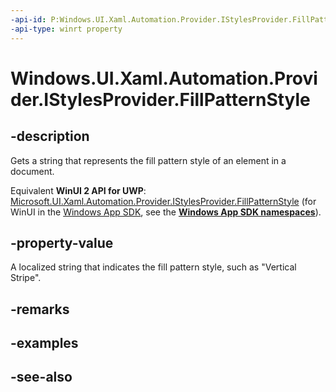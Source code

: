 ```yaml
---
-api-id: P:Windows.UI.Xaml.Automation.Provider.IStylesProvider.FillPatternStyle
-api-type: winrt property
---
```


<!-- Property syntax
public string FillPatternStyle { get; }
-->

# Windows.UI.Xaml.Automation.Provider.IStylesProvider.FillPatternStyle

## -description
Gets a string that represents the fill pattern style of an element in a document.

Equivalent **WinUI 2 API for UWP**: [Microsoft.UI.Xaml.Automation.Provider.IStylesProvider.FillPatternStyle](/windows/winui/api/microsoft.ui.xaml.automation.provider.istylesprovider.fillpatternstyle) (for WinUI in the [Windows App SDK](/windows/apps/windows-app-sdk/), see the **[Windows App SDK namespaces](/windows/windows-app-sdk/api/winrt/)**).

## -property-value
A localized string that indicates the fill pattern style, such as "Vertical Stripe".

## -remarks

## -examples

## -see-also
